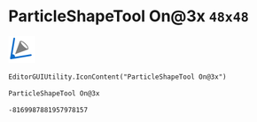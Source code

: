 # ParticleShapeTool On@3x `48x48`
<img src="/img/ParticleShapeTool%20On@3x.png" width=48 height=48>

``` CSharp
EditorGUIUtility.IconContent("ParticleShapeTool On@3x")
```
```
ParticleShapeTool On@3x
```
```
-8169987881957978157
```
